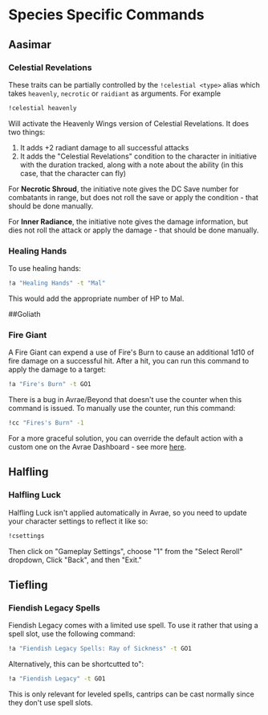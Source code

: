 # Species Specific Commands

## Aasimar
### Celestial Revelations
These traits can be partially controlled by the `!celestial <type>` alias which takes `heavenly`, `necrotic` or `raidiant` as arguments. For example

```sh
!celestial heavenly
```

Will activate the Heavenly Wings version of Celestial Revelations. It does two things:

1. It adds +2 radiant damage to all successful attacks
2. It adds the "Celestial Revelations" condition to the character in initiative with the duration tracked, along with a note about the ability (in this case, that the character can fly)

For **Necrotic Shroud**, the initiative note gives the DC Save number for combatants in range, but does not roll the save or apply the condition - that should be done manually.

For **Inner Radiance**, the initiative note gives the damage information, but dies not roll the attack or apply the damage - that should be done manually.

### Healing Hands
To use healing hands:
```sh
!a "Healing Hands" -t "Mal"
```
This would add the appropriate number of HP to Mal.

##Goliath
### Fire Giant
A Fire Giant can expend a use of Fire's Burn to cause an additional 1d10 of fire damage on a successful hit. After a hit, you can run this command to apply the damage to a target:

```sh
!a "Fire's Burn" -t GO1
```

There is a bug in Avrae/Beyond that doesn't use the counter when this command is issued. To manually use the counter, run this command:

```sh
!cc "Fires's Burn" -1
```

For a more graceful solution, you can override the default action with a custom one on the Avrae Dashboard - see more [here](../custom-actions).

## Halfling
### Halfling Luck
Halfling Luck isn't applied automatically in Avrae, so you need to update your character settings to reflect it like so:

```sh
!csettings
```

Then click on "Gameplay Settings", choose "1" from the "Select Reroll" dropdown, Click "Back", and then "Exit."

## Tiefling
### Fiendish Legacy Spells
Fiendish Legacy comes with  a limited use spell. To use it rather that using a spell slot, use the following command:

```sh
!a "Fiendish Legacy Spells: Ray of Sickness" -t GO1
```

Alternatively, this can be shortcutted to":

```sh
!a "Fiendish Legacy" -t GO1
```

This is only relevant for leveled spells, cantrips can be cast normally since they don't use spell slots.